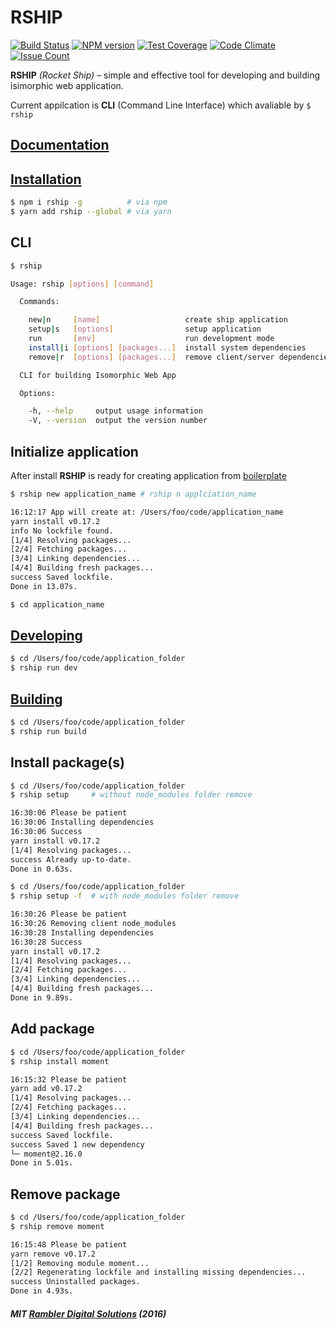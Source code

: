 # RSHIP
[![Build Status](https://travis-ci.org/rambler-digital-solutions/rship.svg?branch=master)](https://travis-ci.org/rambler-digital-solutions/rship)
[![NPM version](https://badge.fury.io/js/rship.svg)](https://badge.fury.io/js/rship)
[![Test Coverage](https://codeclimate.com/github/rambler-digital-solutions/rship/badges/coverage.svg)](https://codeclimate.com/github/rambler-digital-solutions/rship/coverage)
[![Code Climate](https://codeclimate.com/github/rambler-digital-solutions/rship/badges/gpa.svg)](https://codeclimate.com/github/rambler-digital-solutions/rship)
[![Issue Count](https://codeclimate.com/github/rambler-digital-solutions/rship/badges/issue_count.svg)](https://codeclimate.com/github/rambler-digital-solutions/rship)

**RSHIP** *(Rocket Ship)* – simple and effective tool for developing and building isimorphic web application.

Current appilcation is **CLI** (Command Line Interface) which avaliable by ```$ rship```

## [Documentation](https://rambler-digital-solutions.github.io/rship/)


## [Installation](https://github.com/rambler-digital-solutions/rship/blob/master/docs/en/docs/parts/installation.md)
```bash
$ npm i rship -g          # via npm
$ yarn add rship --global # via yarn
```

## CLI
```bash
$ rship

Usage: rship [options] [command]

  Commands:

    new|n     [name]                   create ship application
    setup|s   [options]                setup application
    run       [env]                    run development mode
    install|i [options] [packages...]  install system dependencies
    remove|r  [options] [packages...]  remove client/server dependencies

  CLI for building Isomorphic Web App

  Options:

    -h, --help     output usage information
    -V, --version  output the version number

```


## Initialize application
After install **RSHIP** is ready for creating application from [boilerplate](https://github.com/mrsum/rship-boilerplate)
```bash
$ rship new application_name # rship n applciation_name
```
```bash
16:12:17 App will create at: /Users/foo/code/application_name
yarn install v0.17.2
info No lockfile found.
[1/4] Resolving packages...
[2/4] Fetching packages...
[3/4] Linking dependencies...
[4/4] Building fresh packages...
success Saved lockfile.
Done in 13.07s.

$ cd application_name
```

## [Developing](https://github.com/rambler-digital-solutions/rship/blob/master/docs/en/docs/parts/development.md)
```bash
$ cd /Users/foo/code/application_folder
$ rship run dev
```

## [Building](https://github.com/rambler-digital-solutions/rship/blob/master/docs/en/docs/parts/building.md)
```bash
$ cd /Users/foo/code/application_folder
$ rship run build
```

## Install package(s)
```bash
$ cd /Users/foo/code/application_folder
$ rship setup     # without node_modules folder remove
```
```bash
16:30:06 Please be patient
16:30:06 Installing dependencies
16:30:06 Success
yarn install v0.17.2
[1/4] Resolving packages...
success Already up-to-date.
Done in 0.63s.
```

```bash
$ cd /Users/foo/code/application_folder
$ rship setup -f  # with node_modules folder remove
```
```bash
16:30:26 Please be patient
16:30:26 Removing client node_modules
16:30:28 Installing dependencies
16:30:28 Success
yarn install v0.17.2
[1/4] Resolving packages...
[2/4] Fetching packages...
[3/4] Linking dependencies...
[4/4] Building fresh packages...
Done in 9.89s.
```

## Add package
```bash
$ cd /Users/foo/code/application_folder
$ rship install moment
```
```bash
16:15:32 Please be patient
yarn add v0.17.2
[1/4] Resolving packages...
[2/4] Fetching packages...
[3/4] Linking dependencies...
[4/4] Building fresh packages...
success Saved lockfile.
success Saved 1 new dependency
└─ moment@2.16.0
Done in 5.01s.
```


## Remove package
```bash
$ cd /Users/foo/code/application_folder
$ rship remove moment
```
```bash
16:15:48 Please be patient
yarn remove v0.17.2
[1/2] Removing module moment...
[2/2] Regenerating lockfile and installing missing dependencies...
success Uninstalled packages.
Done in 4.93s.
```

##### MIT [Rambler Digital Solutions](https://github.com/rambler-digital-solutions) (2016)
